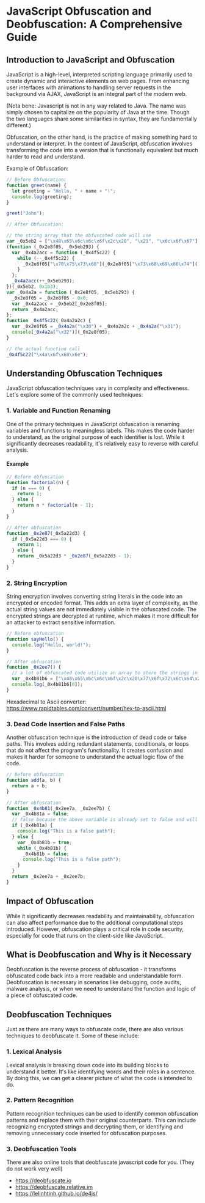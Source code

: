 # JavaScript Obfuscation and Deobfuscation: A Comprehensive Guide

## Introduction to JavaScript and Obfuscation

JavaScript is a high-level, interpreted scripting language primarily used to create dynamic and interactive elements on web pages. From enhancing user interfaces with animations to handling server requests in the background via AJAX, JavaScript is an integral part of the modern web.

(Nota bene: Javascript is not in any way related to Java. The name was simply chosen to capitalize on the popularity of Java at the time. Though the two languages share some similarities in syntax, they are fundamentally different.)

Obfuscation, on the other hand, is the practice of making something hard to understand or interpret. In the context of JavaScript, obfuscation involves transforming the code into a version that is functionally equivalent but much harder to read and understand.

Example of Obfuscation:

```javascript
// Before Obfuscation:
function greet(name) {
  let greeting = "Hello, " + name + "!";
  console.log(greeting);
}

greet("John");

// After Obfuscation:

// the string array that the obfuscated code will use
var _0x5eb2 = ["\x48\x65\x6c\x6c\x6f\x2c\x20", "\x21", "\x6c\x6f\x67"];
(function (_0x2e8f05, _0x5eb293) {
  var _0x4a2acc = function (_0x4f5c22) {
    while (--_0x4f5c22) {
      _0x2e8f05["\x70\x75\x73\x68"](_0x2e8f05["\x73\x68\x69\x66\x74"]());
    }
  };
  _0x4a2acc(++_0x5eb293);
})(_0x5eb2, 0x1b3);
var _0x4a2a = function (_0x2e8f05, _0x5eb293) {
  _0x2e8f05 = _0x2e8f05 - 0x0;
  var _0x4a2acc = _0x5eb2[_0x2e8f05];
  return _0x4a2acc;
};
function _0x4f5c22(_0x4a2a2c) {
  var _0x2e8f05 = _0x4a2a("\x30") + _0x4a2a2c + _0x4a2a("\x31");
  console[_0x4a2a("\x32")](_0x2e8f05);
}

// the actual function call
_0x4f5c22("\x4a\x6f\x68\x6e");
```

## Understanding Obfuscation Techniques

JavaScript obfuscation techniques vary in complexity and effectiveness. Let's explore some of the commonly used techniques:

### 1. Variable and Function Renaming

One of the primary techniques in JavaScript obfuscation is renaming variables and functions to meaningless labels. This makes the code harder to understand, as the original purpose of each identifier is lost. While it significantly decreases readability, it's relatively easy to reverse with careful analysis.

#### Example

```javascript
// Before obfuscation
function factorial(n) {
  if (n === 0) {
    return 1;
  } else {
    return n * factorial(n - 1);
  }
}

// After obfuscation
function _0x2e87(_0x5a22d3) {
  if (_0x5a22d3 === 0) {
    return 1;
  } else {
    return _0x5a22d3 * _0x2e87(_0x5a22d3 - 1);
  }
}
```

### 2. String Encryption

String encryption involves converting string literals in the code into an encrypted or encoded format. This adds an extra layer of complexity, as the actual string values are not immediately visible in the obfuscated code. The encrypted strings are decrypted at runtime, which makes it more difficult for an attacker to extract sensitive information.

```javascript
// Before obfuscation
function sayHello() {
  console.log("Hello, world!");
}

// After obfuscation
function _0x2ee7() {
  // a lot of obfuscated code utilize an array to store the strings in the code
  var _0x4b81b6 = ["\x48\x65\x6c\x6c\x6f\x2c\x20\x77\x6f\x72\x6c\x64\x21"];
  console.log(_0x4b81b6[0]);
}
```

Hexadecimal to Ascii converter: https://www.rapidtables.com/convert/number/hex-to-ascii.html

### 3. Dead Code Insertion and False Paths

Another obfuscation technique is the introduction of dead code or false paths. This involves adding redundant statements, conditionals, or loops that do not affect the program's functionality. It creates confusion and makes it harder for someone to understand the actual logic flow of the code.

```javascript
// Before obfuscation
function add(a, b) {
  return a + b;
}

// After obfuscation
function _0x4b81(_0x2ee7a, _0x2ee7b) {
  var _0x4b81a = false;
  // false because the above variable is already set to false and will circumvent this route
  if (_0x4b81a) {
    console.log("This is a false path");
  } else {
    var _0x4b81b = true;
    while (_0x4b81b) {
      _0x4b81b = false;
      console.log("This is a false path");
    }
  }
  return _0x2ee7a + _0x2ee7b;
}
```

## Impact of Obfuscation

While it significantly decreases readability and maintainability, obfuscation can also affect performance due to the additional computational steps introduced. However, obfuscation plays a critical role in code security, especially for code that runs on the client-side like JavaScript.

## What is Deobfuscation and Why is it Necessary

Deobfuscation is the reverse process of obfuscation - it transforms obfuscated code back into a more readable and understandable form. Deobfuscation is necessary in scenarios like debugging, code audits, malware analysis, or when we need to understand the function and logic of a piece of obfuscated code.

## Deobfuscation Techniques

Just as there are many ways to obfuscate code, there are also various techniques to deobfuscate it. Some of these include:

### 1. Lexical Analysis

Lexical analysis is breaking down code into its building blocks to understand it better. It's like identifying words and their roles in a sentence. By doing this, we can get a clearer picture of what the code is intended to do.

### 2. Pattern Recognition

Pattern recognition techniques can be used to identify common obfuscation patterns and replace them with their original counterparts. This can include recognizing encrypted strings and decrypting them, or identifying and removing unnecessary code inserted for obfuscation purposes.

### 3. Deobfuscation Tools

There are also online tools that deobfuscate javascript code for you. (They do not work very well)

- https://deobfuscate.io
- https://deobfuscate.relative.im
- https://lelinhtinh.github.io/de4js/
